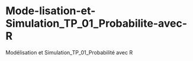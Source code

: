# Mode-lisation-et-Simulation_TP_01_Probabilite-avec-R
Modélisation et Simulation_TP_01_Probabilité avec R

